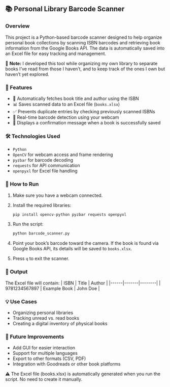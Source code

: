 ## 📚 Personal Library Barcode Scanner

### Overview
This project is a Python-based barcode scanner designed to help organize personal book collections by scanning ISBN barcodes and retrieving book information from the Google Books API. The data is automatically saved into an Excel file for easy tracking and management.

📝 **Note:** I developed this tool while organizing my own library to separate books I’ve read from those I haven’t, and to keep track of the ones I own but haven’t yet explored.


### 🔧 Features
- 📖 Automatically fetches book title and author using the ISBN
- 📊 Saves scanned data to an Excel file (`books.xlsx`)
- ✅ Prevents duplicate entries by checking previously scanned ISBNs
- 🎯 Real-time barcode detection using your webcam
- 💬 Displays a confirmation message when a book is successfully saved


### 🛠️ Technologies Used
- `Python`
- `OpenCV` for webcam access and frame rendering
- `pyzbar` for barcode decoding
- `requests` for API communication
- `openpyxl` for Excel file handling


### 🚀 How to Run
1. Make sure you have a webcam connected.
2. Install the required libraries:
   ```bash
   pip install opencv-python pyzbar requests openpyxl
   ```
3. Run the script:
   ```bash
   python barcode_scanner.py
   ```
4. Point your book’s barcode toward the camera. If the book is found via Google Books API, its details will be saved to `books.xlsx`.

5. Press `q` to exit the scanner.


### 📁 Output
The Excel file will contain:
| ISBN | Title | Author |
|------|-------|--------|
| 9781234567897 | Example Book | John Doe |


### 💡 Use Cases
- Organizing personal libraries
- Tracking unread vs. read books
- Creating a digital inventory of physical books


### 🧠 Future Improvements
- Add GUI for easier interaction
- Support for multiple languages
- Export to other formats (CSV, PDF)
- Integration with Goodreads or other book platforms

⚠️ The Excel file (books.xlsx) is automatically generated when you run the script. No need to create it manually.

